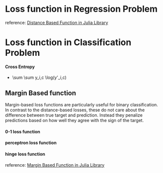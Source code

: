 # Loss function in Regression Problem

reference:
[Distance Based Function in Julia Library](http://juliaml.github.io/LossFunctions.jl/stable/losses/distance/)

# Loss function in Classification Problem
#### Cross Entropy
- \sum \sum y_i,c \log(y'_i,c)

## Margin Based function
Margin-based loss functions are particularly useful for binary classification. In contrast to the distance-based losses, these do not care about the difference between true target and prediction. Instead they penalize predictions based on how well they agree with the sign of the target.

#### 0-1 loss function
#### perceptron loss function
#### hinge loss function

reference:
[Margin Based Function in Julia Library](http://juliaml.github.io/LossFunctions.jl/stable/losses/margin/)
